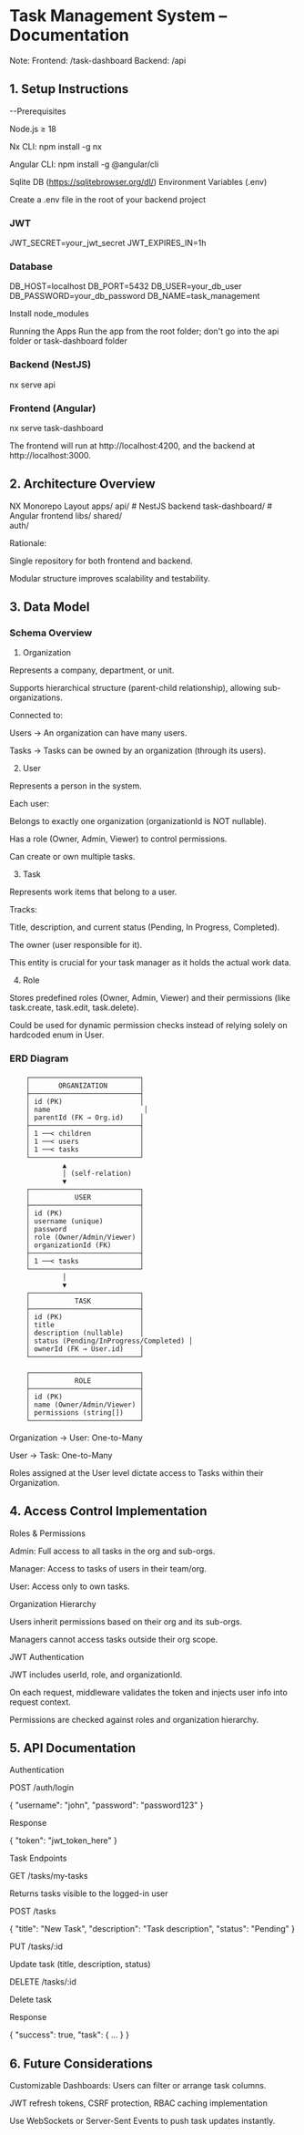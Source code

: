 # Task Management System – Documentation
Note: 
Frontend: /task-dashboard
Backend: /api

## 1. Setup Instructions
   --Prerequisites

Node.js ≥ 18

Nx CLI: npm install -g nx

Angular CLI: npm install -g @angular/cli

Sqlite DB (https://sqlitebrowser.org/dl/)
Environment Variables (.env)

Create a .env file in the root of your backend project

### JWT

JWT_SECRET=your_jwt_secret
JWT_EXPIRES_IN=1h

### Database

DB_HOST=localhost
DB_PORT=5432
DB_USER=your_db_user
DB_PASSWORD=your_db_password
DB_NAME=task_management

Install node_modules

Running the Apps
Run the app from the root folder; don't go into the api folder or task-dashboard folder

### Backend (NestJS)

nx serve api

### Frontend (Angular)

nx serve task-dashboard

The frontend will run at http://localhost:4200, and the backend at http://localhost:3000.

## 2. Architecture Overview
   NX Monorepo Layout
   apps/
   api/ # NestJS backend
   task-dashboard/ # Angular frontend
   libs/
   shared/  
    auth/

Rationale:

Single repository for both frontend and backend.

Modular structure improves scalability and testability.

## 3. Data Model

### Schema Overview

1. Organization

Represents a company, department, or unit.

Supports hierarchical structure (parent-child relationship), allowing sub-organizations.

Connected to:

Users → An organization can have many users.

Tasks → Tasks can be owned by an organization (through its users).

2. User

Represents a person in the system.

Each user:

Belongs to exactly one organization (organizationId is NOT nullable).

Has a role (Owner, Admin, Viewer) to control permissions.

Can create or own multiple tasks.

3. Task

Represents work items that belong to a user.

Tracks:

Title, description, and current status (Pending, In Progress, Completed).

The owner (user responsible for it).

This entity is crucial for your task manager as it holds the actual work data.

4. Role

Stores predefined roles (Owner, Admin, Viewer) and their permissions (like task.create, task.edit, task.delete).

Could be used for dynamic permission checks instead of relying solely on hardcoded enum in User.

### ERD Diagram

        ┌───────────────────────────┐
        │       ORGANIZATION        │
        ├───────────────────────────┤
        │ id (PK)                   │
        │ name                       │
        │ parentId (FK → Org.id)    │
        ├───────────────────────────┤
        │ 1 ──< children            │
        │ 1 ──< users               │
        │ 1 ──< tasks               │
        └───────────────────────────┘
                 ▲
                 │ (self-relation)
                 ▼
        ┌───────────────────────────┐
        │           USER            │
        ├───────────────────────────┤
        │ id (PK)                   │
        │ username (unique)         │
        │ password                  │
        │ role (Owner/Admin/Viewer) │
        │ organizationId (FK)       │
        ├───────────────────────────┤
        │ 1 ──< tasks               │
        └───────────────────────────┘
                 │
                 ▼
        ┌───────────────────────────┐
        │           TASK            │
        ├───────────────────────────┤
        │ id (PK)                   │
        │ title                     │
        │ description (nullable)    │
        │ status (Pending/InProgress/Completed) │
        │ ownerId (FK → User.id)    │
        └───────────────────────────┘

        ┌───────────────────────────┐
        │           ROLE            │
        ├───────────────────────────┤
        │ id (PK)                   │
        │ name (Owner/Admin/Viewer) │
        │ permissions (string[])    │
        └───────────────────────────┘


Organization → User: One-to-Many

User → Task: One-to-Many

Roles assigned at the User level dictate access to Tasks within their Organization.

## 4. Access Control Implementation
   Roles & Permissions

Admin: Full access to all tasks in the org and sub-orgs.

Manager: Access to tasks of users in their team/org.

User: Access only to own tasks.

Organization Hierarchy

Users inherit permissions based on their org and its sub-orgs.

Managers cannot access tasks outside their org scope.

JWT Authentication

JWT includes userId, role, and organizationId.

On each request, middleware validates the token and injects user info into request context.

Permissions are checked against roles and organization hierarchy.

## 5. API Documentation
   Authentication

POST /auth/login

{
"username": "john",
"password": "password123"
}

Response

{
"token": "jwt_token_here"
}

Task Endpoints

GET /tasks/my-tasks

Returns tasks visible to the logged-in user

POST /tasks

{
"title": "New Task",
"description": "Task description",
"status": "Pending"
}

PUT /tasks/:id

Update task (title, description, status)

DELETE /tasks/:id

Delete task

Response

{
"success": true,
"task": { ... }
}

## 6. Future Considerations

Customizable Dashboards: Users can filter or arrange task columns.

JWT refresh tokens, CSRF protection, RBAC caching implementation

Use WebSockets or Server-Sent Events to push task updates instantly.
